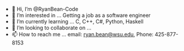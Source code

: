 - 👋 Hi, I’m @RyanBean-Code
- 👀 I’m interested in ...              Getting a job as a software engineer
- 🌱 I’m currently learning ...         C, C++, C#, Python, Haskell
- 💞️ I’m looking to collaborate on ...  
- 📫 How to reach me ...                email: ryan.bean@wsu.edu, Phone: 425-877-8153

<!---
RyanBean-Code/RyanBean-Code is a ✨ special ✨ repository because its `README.md` (this file) appears on your GitHub profile.
You can click the Preview link to take a look at your changes.
--->
